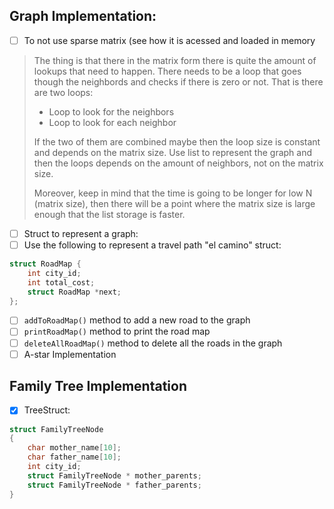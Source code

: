 ## Graph Implementation:
- [ ] To not use sparse matrix (see how it is acessed and loaded in memory

> The thing is that there in the matrix form there is quite the amount of lookups that need to happen. There needs to be a loop that goes though the neighbords and checks if there is zero or not.
> That is there are two loops:
> - Loop to look for the neighbors
> - Loop to look for each neighbor
>
> If the two of them are combined maybe then the loop size is constant and depends on the matrix size.
> Use list to represent the graph and then the loops depends on the amount of neighbors, not on the matrix size.
>
> Moreover, keep in mind that the time is going to be longer for low N (matrix size), then there will be a point where the matrix size is large enough that the list storage is faster.

- [ ] Struct to represent a graph:
- [ ] Use the following to represent a travel path "el camino" struct:
```c
struct RoadMap {
    int city_id;
    int total_cost;
    struct RoadMap *next;
};
```
- [ ] `addToRoadMap()` method to add a new road to the graph
- [ ] `printRoadMap()` method to print the road map
- [ ] `deleteAllRoadMap()` method to delete all the roads in the graph
- [ ] A-star Implementation

## Family Tree Implementation
- [x] TreeStruct:
```c
struct FamilyTreeNode
{
    char mother_name[10];
    char father_name[10];
    int city_id;
    struct FamilyTreeNode * mother_parents;
    struct FamilyTreeNode * father_parents;
}
```
